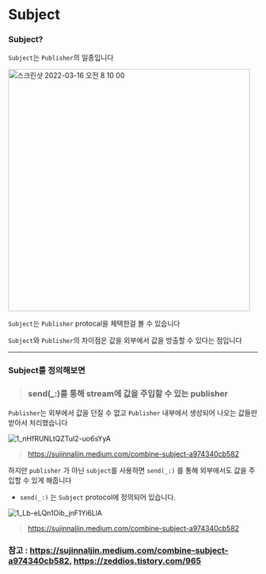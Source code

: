 # Subject

### Subject?

`Subject`는 `Publisher`의 일종입니다 

<img width="488" alt="스크린샷 2022-03-16 오전 8 10 00" src="https://user-images.githubusercontent.com/81547954/158487016-8ab71fc1-c70a-4430-8aa4-5ada69cfc2b8.png">

`Subject`는 `Publisher` protocal을 체택한걸 볼 수 있습니다

`Subject`와 `Publisher`의 차이점은 값을 외부에서 값을 방출할 수 있다는 점입니다

<hr>

### Subject를 정의해보면

> ### **send(\_:)를** 통해 **stream**에 값을 주입할 수 있는 **publisher**

`Publisher`는 외부에서 값을 던질 수 없고 `Publisher` 내부에서 생성되어 나오는 값들만 받아서 처리했습니다

![1_nHfRUNLtQZTuI2-uo6sYyA](https://user-images.githubusercontent.com/81547954/161383953-1f3029b0-dd4b-494e-ad33-3e7ccba5d76c.png)
> https://sujinnaljin.medium.com/combine-subject-a974340cb582

하지만 `publisher` 가 아닌 `subject`를 사용하면 `send(_:)` 를 통해 외부에서도 값을 주입할 수 있게 해줍니다

* `send(_:)` 는 `Subject` protocol에 정의되어 있습니다.

![1_Lb-eLQn1Oib_jnF1Yi6LlA](https://user-images.githubusercontent.com/81547954/161384036-90a5765c-c4a5-4c64-9927-9729c75b0c9c.png)
> https://sujinnaljin.medium.com/combine-subject-a974340cb582

### 참고 : https://sujinnaljin.medium.com/combine-subject-a974340cb582, https://zeddios.tistory.com/965
